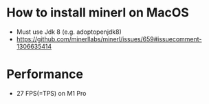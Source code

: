 # How to install minerl on MacOS

- Must use Jdk 8 (e.g. adoptopenjdk8)
- https://github.com/minerllabs/minerl/issues/659#issuecomment-1306635414

# Performance

- 27 FPS(=TPS) on M1 Pro